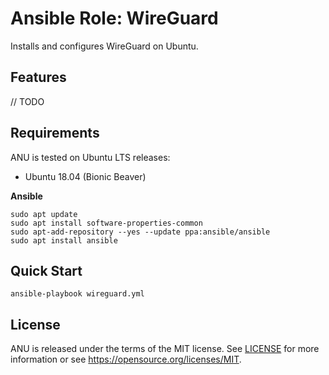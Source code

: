 # Ansible Role: WireGuard

Installs and configures WireGuard on Ubuntu.

## Features

// TODO

## Requirements

ANU is tested on Ubuntu LTS releases:

- Ubuntu 18.04 (Bionic Beaver)

**Ansible**

```
sudo apt update
sudo apt install software-properties-common
sudo apt-add-repository --yes --update ppa:ansible/ansible
sudo apt install ansible
```

## Quick Start

```
ansible-playbook wireguard.yml
```

## License

ANU is released under the terms of the MIT license. See [LICENSE](LICENSE) for more
information or see https://opensource.org/licenses/MIT.
